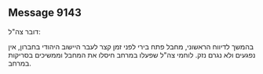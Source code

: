 ## Message 9143

דובר צה"ל:

בהמשך לדיווח הראשוני, מחבל פתח בירי לפני זמן קצר לעבר היישוב היהודי בחברון, אין נפגעים ולא נגרם נזק. לוחמי צה"ל שפעלו במרחב חיסלו את המחבל וממשיכים בסריקות במרחב.

